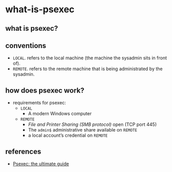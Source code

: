 # what-is-psexec

## what is psexec?

## conventions

- `LOCAL`. refers to the local machine (the machine the sysadmin sits in front of).
- `REMOTE`. refers to the remote machine that is being administrated by the sysadmin.

## how does psexec work?

- requirements for psexec:
  - `LOCAL`
    - A modern Windows computer
  - `REMOTE`
    - _File and Printer Sharing (SMB protocol)_ open (TCP port 445)
    - The `admin$` administrative share available on `REMOTE`
    - a local account’s credential on `REMOTE`

## references
- [Psexec: the ultimate guide](https://adamtheautomator.com/psexec/)
